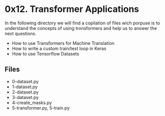 # 0x12. Transformer Applications
In the following directory we will find a copilation of files wich porpuse is to understand the concepts of using  tronsformers and help us to answer the next questions.
-   How to use Transformers for Machine Translation
-   How to write a custom train/test loop in Keras
-   How to use Tensorflow Datasets

## Files
 - 0-dataset.py
 - 1-dataset.py
 - 2-dataset.py
 - 3-dataset.py
 - 4-create_masks.py
 - 5-transformer.py, 5-train.py